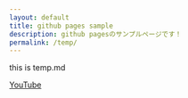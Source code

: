 ```yaml
---
layout: default
title: github pages sample
description: github pagesのサンプルページです！
permalink: /temp/
---
```


this is temp.md

<a target="_blank" href="https://www.youtube.com/">YouTube</a>
